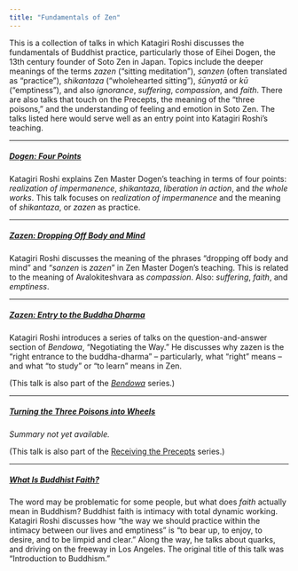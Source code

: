 ```yaml
---
title: "Fundamentals of Zen"
---
```


This is a collection of talks in which Katagiri Roshi discusses the fundamentals of Buddhist practice, particularly those of Eihei Dogen, the 13th century founder of Soto Zen in Japan. Topics include the deeper meanings of the terms *zazen* (“sitting meditation”), *sanzen* (often translated as “practice”), *shikantaza* (“wholehearted sitting”),  *śūnyatā* or *kū* (“emptiness”), and also *ignorance*, *suffering*, *compassion*, and *faith*. There are also talks that touch on the Precepts, the meaning of the “three poisons,” and the understanding of feeling and emotion in Soto Zen. The talks listed here would serve well as an entry point into Katagiri Roshi’s teaching. 

---

##### [Dogen: Four Points](1987-01-10-Dogen-Four-Points)

Katagiri Roshi explains Zen Master Dogen’s teaching in terms of four points: *realization of impermanence*, *shikantaza*, *liberation in action*, and *the whole works*. This talk focuses on *realization of impermanence* and the meaning of *shikantaza*, or *zazen* as practice.

---

##### [Zazen: Dropping Off Body and Mind](1987-01-24-Zazen-Dropping-Off-Body-and-Mind)

Katagiri Roshi discusses the meaning of the phrases “dropping off body and mind” and “*sanzen* is *zazen*” in Zen Master Dogen’s teaching. This is related to the meaning of Avalokiteshvara as *compassion*. Also: *suffering*, *faith*, and *emptiness*. 

---

##### [Zazen: Entry to the Buddha Dharma](1987-03-07-Zazen-Entry-to-the-Buddha-Dharma)

Katagiri Roshi introduces a series of talks on the question-and-answer section of *Bendowa*, “Negotiating the Way.” He discusses why zazen is the “right entrance to the buddha-dharma” – particularly, what “right” means – and what “to study” or “to learn” means in Zen.

(This talk is also part of the [*Bendowa*](bendowa) series.)

---

##### [Turning the Three Poisons into Wheels](1986-06-28-Turning-the-Three-Poisons-into-Wheels)

*Summary not yet available.*

(This talk is also part of the [Receiving the Precepts](precepts) series.)

---

##### [What Is Buddhist Faith?](1985-06-22-Introduction-to-Buddhism)

The word may be problematic for some people, but what does *faith* actually mean in Buddhism? Buddhist faith is intimacy with total dynamic working. Katagiri Roshi discusses how “the way we should practice within the intimacy between our lives and emptiness” is “to bear up, to enjoy, to desire, and to be limpid and clear.” Along the way, he talks about quarks, and driving on the freeway in Los Angeles. The original title of this talk was “Introduction to Buddhism.”

